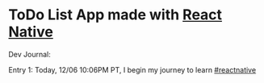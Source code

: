 # ToDo List App made with [React Native](https://reactnative.dev/)

Dev Journal:

Entry 1: Today, 12/06 10:06PM PT, I begin my journey to learn [#reactnative](https://twitter.com/reactnative)

